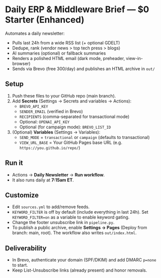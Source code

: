 # Daily ERP & Middleware Brief — $0 Starter (Enhanced)

Automates a daily newsletter:
- Pulls last 24h from a wide RSS list (+ optional GDELT)
- Dedupe, rank (vendor news > top tech press > blogs)
- AI summaries (optional) or fallback summaries
- Renders a polished HTML email (dark mode, preheader, view-in-browser)
- Sends via Brevo (free 300/day) and publishes an HTML archive in `out/`

## Setup
1. Push these files to your GitHub repo (main branch).
2. Add **Secrets** (Settings → Secrets and variables → Actions):
   - `BREVO_API_KEY`
   - `SENDER_EMAIL` (verified in Brevo)
   - `RECIPIENTS` (comma-separated for transactional mode)
   - Optional: `OPENAI_API_KEY`
   - Optional (for campaign mode): `BREVO_LIST_ID`
3. (Optional) **Variables** (Settings → Variables):
   - `SEND_MODE` = `transactional` or `campaign` (defaults to transactional)
   - `VIEW_URL_BASE` = Your GitHub Pages base URL (e.g. `https://you.github.io/repo/`)

## Run it
- Actions → **Daily Newsletter** → **Run workflow**.
- It also runs daily at **7:15am ET**.

## Customize
- Edit `sources.yml` to add/remove feeds.
- `KEYWORD_FILTER` is off by default (include everything in last 24h). Set `KEYWORD_FILTER=on` as a variable to enable keyword gating.
- Change the footer unsubscribe link in `pipeline.py`.
- To publish a public archive, enable **Settings → Pages** (Deploy from branch: main, root). The workflow also writes `out/index.html`.

## Deliverability
- In Brevo, authenticate your domain (SPF/DKIM) and add DMARC `p=none` to start.
- Keep List-Unsubscribe links (already present) and honor removals.
